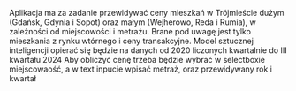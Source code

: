 Aplikacja ma za zadanie przewidywać ceny mieszkań w Trójmieście dużym (Gdańsk, Gdynia i Sopot) oraz małym (Wejherowo, Reda i Rumia), w zależności od miejscowości i metrażu. Brane pod uwagę jest tylko mieszkania z rynku wtórnego i ceny transakcyjne.
Model sztucznej inteligencji opierać się będzie na danych od 2020 liczonych kwartalnie do III kwartału 2024
Aby obliczyć cenę trzeba będzie wybrać w selectboxie miejscowaość, a w text inpucie wpisać metraż, oraz przewidywany rok i kwartał
